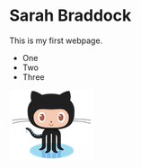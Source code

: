 <!-- <DOCTYPE! html> -->
<html>
<head>
	<meta charset=“utf-8”>
	<title>Sarah Braddock</title>
<meta charset="utf-8">
<h1>Sarah Braddock</h1>
</head>
<body>
	<p>This is my first webpage.</p>
	<ul>
		<li> One </li>
		<li> Two </li>
		<li> Three </li>
	</ul>
	<img src="octocat.jpg" alt="Octocat">
</body>
</html>

